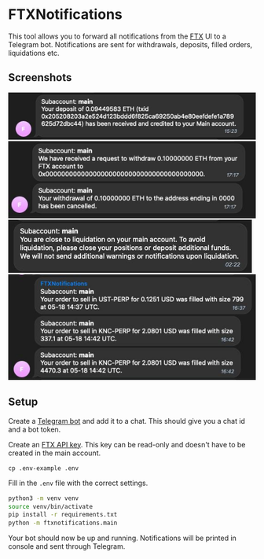 # FTXNotifications

This tool allows you to forward all notifications from the [FTX](https://ftx.com/#a=premiums) UI to a Telegram bot. Notifications are sent for 
withdrawals, deposits, filled orders, liquidations etc.

## Screenshots

![Deposits](images/deposits.png) 
![Withdrawals](images/withdrawals.png) 
![Liquidations](images/liquidations.png) 
![Filled orders](images/orders.png) 

## Setup

Create a [Telegram bot](https://core.telegram.org/bots#3-how-do-i-create-a-bot) and add it to a chat. This should give 
you a chat id and a bot token.

Create an [FTX API key](https://ftx.com/settings/api#a=premiums). This key can be read-only and doesn't have to be 
created in the main account.

```
cp .env-example .env
```

Fill in the `.env` file with the correct settings.

```bash
python3 -m venv venv
source venv/bin/activate
pip install -r requirements.txt
python -m ftxnotifications.main
```

Your bot should now be up and running. Notifications will be printed in console and sent through Telegram.
